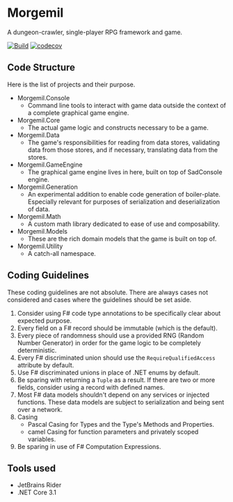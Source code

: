 # Morgemil

A dungeon-crawler, single-player RPG framework and game.

[![Build](https://github.com/DanielOliver/Morgemil/actions/workflows/build.yml/badge.svg)](https://github.com/DanielOliver/Morgemil/actions/workflows/build.yml)
[![codecov](https://codecov.io/gh/DanielOliver/Morgemil/branch/nightly/graph/badge.svg)](https://codecov.io/gh/DanielOliver/Morgemil)

## Code Structure

Here is the list of projects and their purpose.

* Morgemil.Console
    * Command line tools to interact with game data outside the context of a complete graphical game engine.
* Morgemil.Core
    * The actual game logic and constructs necessary to be a game.
* Morgemil.Data
    * The game's responsibilities for reading from data stores, validating data from those stores, and if necessary, translating data from the stores.
* Morgemil.GameEngine
    * The graphical game engine lives in here, built on top of SadConsole engine.
* Morgemil.Generation
    * An experimental addition to enable code generation of boiler-plate. Especially relevant for purposes of serialization and deserialization of data.
* Morgemil.Math
    * A custom math library dedicated to ease of use and composability.
* Morgemil.Models
    * These are the rich domain models that the game is built on top of.
* Morgemil.Utility
    * A catch-all namespace.


## Coding Guidelines

These coding guidelines are not absolute. There are always cases not considered and cases where the guidelines should be set aside.

1. Consider using F# code type annotations to be specifically clear about expected purpose.
2. Every field on a F# record should be immutable (which is the default).
3. Every piece of randomness should use a provided RNG (Random Number Generator) in order for the game logic to be completely deterministic.
4. Every F# discriminated union should use the `RequireQualifiedAccess` attribute by default.
5. Use F# discriminated unions in place of .NET enums by default.
6. Be sparing with returning a `Tuple` as a result. If there are two or more fields, consider using a record with defined names.
7. Most F# data models shouldn't depend on any services or injected functions. These data models are subject to serialization and being sent over a network.
8. Casing
    * Pascal Casing for Types and the Type's Methods and Properties.
    * camel Casing for function parameters and privately scoped variables.
9. Be sparing in use of F# Computation Expressions.

## Tools used

* JetBrains Rider
* .NET Core 3.1
